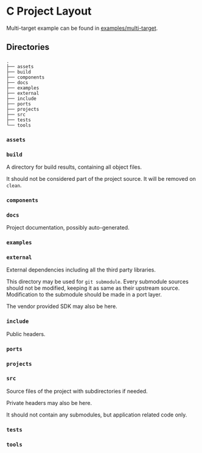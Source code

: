 # C Project Layout

Multi-target example can be found in
[examples/multi-target](examples/multi-target).

## Directories
```
.
├── assets
├── build
├── components
├── docs
├── examples
├── external
├── include
├── ports
├── projects
├── src
├── tests
└── tools
```

### `assets`

### `build`
A directory for build results, containing all object files.

It should not be considered part of the project source. It will be removed on
`clean`.

### `components`

### `docs`
Project documentation, possibly auto-generated.

### `examples`

### `external`
External dependencies including all the third party libraries.

This directory may be used for `git submodule`. Every submodule sources should
not be modified, keeping it as same as their upstream source. Modification to
the submodule should be made in a port layer.

The vendor provided SDK may also be here.

### `include`
Public headers.

### `ports`

### `projects`

### `src`
Source files of the project with subdirectories if needed.

Private headers may also be here.

It should not contain any submodules, but application related code only.

### `tests`

### `tools`
